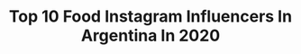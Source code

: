 ---
title: Top 10 Food Instagram Influencers In Argentina In 2020
description: >-
  Find top food Instagram influencers in Argentina in 2020. Most popular hashtags: #yomequedoencasa #cuarentena #foodie #chocolate.
platform: Instagram
profiles:
  - username: "diego_bartaburu"
    fullname: >-
      Diego Bartaburu
    location: "Argentina"
    followers: 8883
    engagement: 1667
    commentsToLikes: 0.033575
    id: ck6tvcap2lf2a0j718x43skky
    verified: false
    hashtags: "#dwclassics, #ntvggranrex, #notevagustar, #nicolasfurtado"
  - username: "angiolina_lei"
    fullname: >-
      Angela Nuñez⚜
    location: "Argentina"
    followers: 15096
    engagement: 604
    commentsToLikes: 0.041781
    id: ck8t8sdkzlm8o0j78ualj01ut
    verified: false
    hashtags: "#love, #calm, #moments, #buenosdiasmundo"
  - username: "soledadfandino"
    fullname: >-
      Soledad Fandiño
    location: "Argentina"
    followers: 989346
    engagement: 388
    commentsToLikes: 0.011739
    id: ck13c4v87ymhq0i19488bic92
    verified: true
    hashtags: "#cuarentena, #tiktok, #repost, #tbt"
  - username: "sabryrodriguezcuack"
    fullname: >-
      Sabry Rodriguez Cuack 🐥😝♐️💙💛💙
    location: "Argentina"
    followers: 17896
    engagement: 440
    commentsToLikes: 0.030894
    id: ck5znhkd6oh6b0i14f0s1rra5
    verified: false
    hashtags: "#veranofan, #whisky, #tattolover, #chinchin"
  - username: "kadito_sg"
    fullname: >-
      Kadito
    location: "Argentina"
    followers: 37822
    engagement: 305
    commentsToLikes: 0.024209
    id: ck15piwnmy41a0i19thm3bau3
    verified: false
    hashtags: "#aholanibikinis, #quedateencasa, #cuidemosnosentretodos, #tattoos"
  - username: "gulatotal"
    fullname: >-
      GULA dice:  #QUEDATEENCASA
    location: "Argentina"
    followers: 143452
    engagement: 309
    commentsToLikes: 0.329737
    id: ck5c0gn3qt3kf0i11hxbetpwf
    verified: false
    hashtags: "#sorteototal, #modogula, #foodporn, #food"
  - username: "santi.repetto"
    fullname: >-
      Santiago Repetto
    location: "Argentina"
    followers: 74575
    engagement: 180
    commentsToLikes: 0.052897
    id: ck5he0rypqfc10i119c2sq2w0
    verified: false
    hashtags: "#fitcake, #pokemoncafe, #pizza, #panketo"
  - username: "laurarezmasud"
    fullname: >-
      Laura Rez Masud
    location: "Argentina"
    followers: 21291
    engagement: 266
    commentsToLikes: 0.056285
    id: ck5hoezxrpg0l0i11wx77idyl
    verified: false
    hashtags: "#tini, #festival, #chacras, #teatrogriego"
  - username: "unflacofatness"
    fullname: >-
      Food & Drinks
    location: "Argentina"
    followers: 58564
    engagement: 226
    commentsToLikes: 0.346574
    id: ck5c0gltat3hb0i115uhb5l53
    verified: false
    hashtags: "#caracas, #instagram, #chocolatecookie, #recetasfaciles"
  - username: "matuchavero"
    fullname: >-
      Matias Chavero
    location: "Argentina"
    followers: 150234
    engagement: 120
    commentsToLikes: 0.027490
    id: ck5q3nxg3lmy90i11t75ydn8r
    verified: false
    hashtags: "#nueces, #naranja, #popcorn, #pascua"
---
